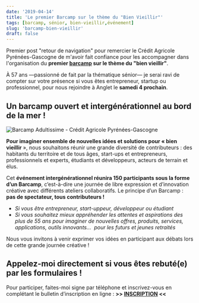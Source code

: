```yaml
---
date: '2019-04-14'
title: 'Le premier Barcamp sur le thème du "Bien Vieillir"'
tags: [barcamp, sénior, bien-vieillir,événement]
slug: 'barcamp-bien-vieillir'
draft: false
---
```


Premier post "retour de navigation" pour remercier le Crédit Agricole Pyrénées-Gascogne de m'avoir fait confiance pour les accompagner dans l'organisation du **premier [barcamp](http://ducamp.me/barcamp) sur le thème du "bien vieillir"**. 

À 57 ans —passionné de fait par la thématique sénior— je serai ravi de compter sur votre présence si vous êtes entrepreneur, startup ou professionnel, pour nous rejoindre à Anglet le **samedi 4 prochain**.

## Un barcamp ouvert et intergénérationnel au bord de la mer ! 

![Barcamp Adultissime - Crédit Agricole Pyrénées-Gascogne](https://monosnap.com/image/MEHdLiDkJDINlwmRbs2ANGTyC4cr1u.png)

**Pour imaginer ensemble de nouvelles idées et solutions pour « bien vieillir** », nous souhaitons réunir une grande diversité de contributeurs : des habitants du territoire et de tous âges, start-ups et entrepreneurs, professionnels et experts, étudiants et développeurs, acteurs de terrain et élus.

Cet **événement intergénérationnel réunira 150 participants sous la forme d’un Barcamp**, c’est-à-dire une journée de libre expression et d’innovation créative avec différents ateliers collaboratifs. Le principe d’un Barcamp : **pas de spectateur, tous contributeurs !** 

- *Si vous être entrepreneur, start-uppeur, développeur ou étudiant*
- *Si vous souhaitez mieux appréhender les attentes et aspirations des plus de 55 ans pour imaginer de nouvelles offres, produits, services, applications, outils innovants…  pour les futurs et jeunes retraités*

Nous vous invitons à venir exprimer vos idées en participant aux débats lors de cette grande journée créative !

## Appelez-moi directement si vous êtes rebuté(e) par les formulaires ! 

Pour participer, faites-moi signe par téléphone et inscrivez-vous en complétant le bulletin d’inscription en ligne : **>> [INSCRIPTION](https://www.ca-pyrenees-gascogne.fr/la-journee-connexions.html) <<**





